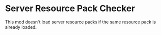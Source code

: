# Server Resource Pack Checker

This mod doesn't load server resource packs if the same resource pack is already loaded.